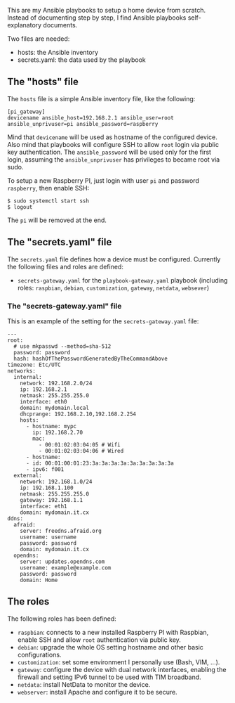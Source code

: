 This are my Ansible playbooks to setup a home device from scratch. Instead of documenting step by step, I find Ansible playbooks self-explanatory documents.

Two files are needed:

 - hosts: the Ansible inventory
 - secrets.yaml: the data used by the playbook

 ## The "hosts" file

The `hosts` file is a simple Ansible inventory file, like the following:

~~~
[pi_gateway]
devicename ansible_host=192.168.2.1 ansible_user=root ansible_unprivuser=pi ansible_password=raspberry
~~~

Mind that `devicename` will be used as hostname of the configured device. Also mind that playbooks will configure SSH to allow `root` login via public key authentication. The `ansible_password` will be used only for the first login, assuming the `ansible_unprivuser` has privileges to became root via sudo.

To setup a new Raspberry PI, just login with user `pi` and password `raspberry`, then enable SSH:

~~~
$ sudo systemctl start ssh
$ logout
~~~

The `pi` will be removed at the end.

## The "secrets.yaml" file

The `secrets.yaml` file defines how a device must be configured. Currently the following files and roles are defined:

- `secrets-gateway.yaml` for the `playbook-gateway.yaml` playbook (including roles: `raspbian`, `debian`, `customization`, `gateway`, `netdata`, `websever`)

### The "secrets-gateway.yaml" file

This is an example of the setting for the `secrets-gateway.yaml` file:

~~~
---
root:
  # use mkpasswd --method=sha-512
  password: password
  hash: hashOfThePasswordGeneratedByTheCommandAbove
timezone: Etc/UTC
networks:
  internal:
    network: 192.168.2.0/24
    ip: 192.168.2.1
    netmask: 255.255.255.0
    interface: eth0
    domain: mydomain.local
    dhcprange: 192.168.2.10,192.168.2.254
    hosts:
      - hostname: mypc
        ip: 192.168.2.70
        mac:
          - 00:01:02:03:04:05 # Wifi
          - 00:01:02:03:04:06 # Wired
      - hostname:
      - id: 00:01:00:01:23:3a:3a:3a:3a:3a:3a:3a:3a:3a
      - ipv6: f001
  external:
    network: 192.168.1.0/24
    ip: 192.168.1.100
    netmask: 255.255.255.0
    gateway: 192.168.1.1
    interface: eth1
    domain: mydomain.it.cx
ddns:
  afraid:
    server: freedns.afraid.org
    username: username
    password: password
    domain: mydomain.it.cx
  opendns:
    server: updates.opendns.com
    username: example@example.com
    password: password
    domain: Home
~~~

## The roles

The following roles has been defined:

- `raspbian`: connects to a new installed Raspberry PI with Raspbian, enable SSH and allow `root` authentication via public key.
- `debian`: upgrade the whole OS setting hostname and other basic configurations.
- `customization`: set some environment I personally use (Bash, VIM, ...).
- `gateway`: configure the device with dual network interfaces, enabling the firewall and setting IPv6 tunnel to be used with TIM broadband.
- `netdata`: install NetData to monitor the device.
- `webserver`: install Apache and configure it to be secure.
